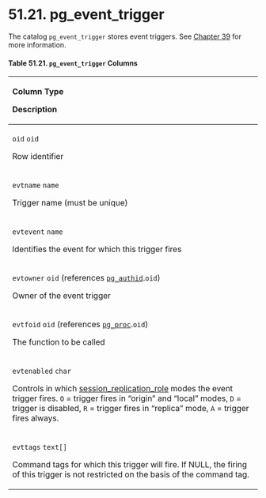 # 51.21. pg\_event\_trigger

The catalog `pg_event_trigger` stores event triggers. See [Chapter 39](https://www.postgresql.org/docs/13/event-triggers.html) for more information.

#### **Table 51.21. `pg_event_trigger` Columns**

<table>
  <thead>
    <tr>
      <th style="text-align:left">
        <p>Column Type</p>
        <p>Description</p>
      </th>
    </tr>
  </thead>
  <tbody>
    <tr>
      <td style="text-align:left">
        <p><code>oid</code>  <code>oid</code>
        </p>
        <p>Row identifier</p>
      </td>
    </tr>
    <tr>
      <td style="text-align:left">
        <p><code>evtname</code>  <code>name</code>
        </p>
        <p>Trigger name (must be unique)</p>
      </td>
    </tr>
    <tr>
      <td style="text-align:left">
        <p><code>evtevent</code>  <code>name</code>
        </p>
        <p>Identifies the event for which this trigger fires</p>
      </td>
    </tr>
    <tr>
      <td style="text-align:left">
        <p><code>evtowner</code>  <code>oid</code> (references <a href="https://www.postgresql.org/docs/13/catalog-pg-authid.html"><code>pg_authid</code></a>.<code>oid</code>)</p>
        <p>Owner of the event trigger</p>
      </td>
    </tr>
    <tr>
      <td style="text-align:left">
        <p><code>evtfoid</code>  <code>oid</code> (references <a href="https://www.postgresql.org/docs/13/catalog-pg-proc.html"><code>pg_proc</code></a>.<code>oid</code>)</p>
        <p>The function to be called</p>
      </td>
    </tr>
    <tr>
      <td style="text-align:left">
        <p><code>evtenabled</code>  <code>char</code>
        </p>
        <p>Controls in which <a href="https://www.postgresql.org/docs/13/runtime-config-client.html#GUC-SESSION-REPLICATION-ROLE">session_replication_role</a> modes
          the event trigger fires. <code>O</code> = trigger fires in &#x201C;origin&#x201D;
          and &#x201C;local&#x201D; modes, <code>D</code> = trigger is disabled, <code>R</code> =
          trigger fires in &#x201C;replica&#x201D; mode, <code>A</code> = trigger fires
          always.</p>
      </td>
    </tr>
    <tr>
      <td style="text-align:left">
        <p><code>evttags</code>  <code>text[]</code>
        </p>
        <p>Command tags for which this trigger will fire. If NULL, the firing of
          this trigger is not restricted on the basis of the command tag.</p>
      </td>
    </tr>
  </tbody>
</table>


